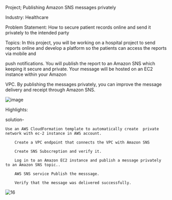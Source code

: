 
Project; Publishing Amazon SNS messages privately


Industry: Healthcare


Problem Statement: How to secure patient records online and send it privately to the intended party




Topics: In this project, you will be working on a hospital project to send reports online and develop a platform so the patients can access the reports via mobile and

push notifications. You will publish the report to an Amazon SNS which keeping it secure and private. Your message will be hosted on an EC2 instance within your Amazon

VPC. By publishing the messages privately, you can improve the message delivery and receipt through Amazon SNS.

![image](https://user-images.githubusercontent.com/106474548/234272582-55b43cae-863e-4ca9-8e09-6cf035ee46a2.png)

Highlights:


solution-

	Use an AWS CloudFormation template to automatically create  private network with ec-2 instance in AWS account.
	
        Create a VPC endpoint that connects the VPC with Amazon SNS 
	
        Create SNS Subscreption and verify it.
	
        Log in to an Amazon EC2 instance and publish a message privately to an Amazon SNS topic..
	
        AWS SNS service Publish the messsage.
 	
        Verify that the message was delivered successfully.
  
![16](https://user-images.githubusercontent.com/106474548/234279776-6bca65eb-00ac-41dc-b171-a5137e4b5661.jpg)


